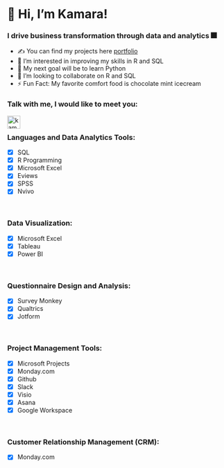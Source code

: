 # 👋 Hi, I’m Kamara!

### I drive business transformation through data and analytics 🎆

- ✍ You can find my projects here [portfolio](https://github.com/kamararichards/PortfolioProjects)
- 👀 I’m interested in improving my skills in R and SQL
- 🥅 My next goal will be to learn Python
- 💞️ I’m looking to collaborate on R and SQL
- ⚡ Fun Fact: My favorite comfort food is chocolate mint icecream

### Talk with me, I would like to meet you:
[<img align="left" alt="kamararichards | LinkedIn" width="30px" src="https://github.com/kamararichards/Images/blob/main/linkedin.png" />](https://www.linkedin.com/in/kamararichards/)

<br />

### Languages and Data Analytics Tools:
- [x] SQL
- [x] R Programming
- [x] Microsoft Excel
- [x] Eviews
- [x] SPSS
- [x] Nvivo

<br />

### Data Visualization:
- [x] Microsoft Excel
- [x] Tableau
- [x] Power BI

<br />

### Questionnaire Design and Analysis:
- [x] Survey Monkey
- [x] Qualtrics
- [x] Jotform

<br />

### Project Management Tools:
- [x] Microsoft Projects
- [x] Monday.com
- [x] Github
- [x] Slack
- [x] Visio
- [x] Asana
- [x] Google Workspace

<br />

### Customer Relationship Management (CRM):
- [x] Monday.com

<!---
kamararichards/kamararichards is a ✨ special ✨ repository because its `README.md` (this file) appears on your GitHub profile.
You can click the Preview link to take a look at your changes.
--->

